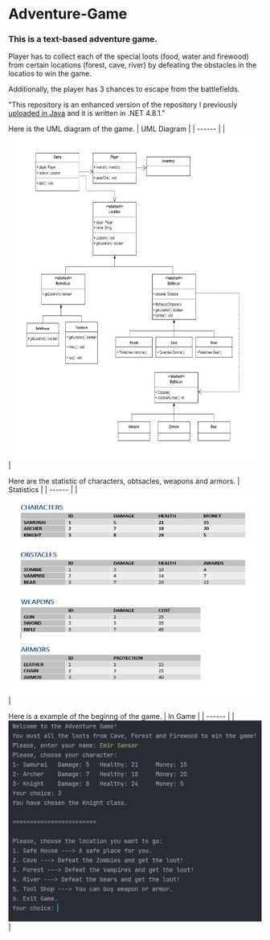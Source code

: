 # Adventure-Game
<h3> This is a text-based adventure game. </h3> 
<p>Player has to collect each of the special loots (food, water and firewood) from certain locations (forest, cave, river) by defeating the obstacles in the locatios to win the game. </p>
<p>Additionally, the player has 3 chances to escape from the battlefields.</p>

<p>"This repository is an enhanced version of the repository I previously <a href="https://github.com/emirsansar/Adventure-Game-java-">uploaded in Java</a> and it is written in .NET 4.8.1."</p>

Here is the UML diagram of the game.
| UML Diagram |
| ------ |
|<img src="https://github.com/emirsansar/images/blob/main/advGame/UML.png" width="850" height="650"/>|

Here are the statistic of characters, obtsacles, weapons and armors.
| Statistics |
| ------ |
|<img src="https://github.com/emirsansar/images/blob/main/advGame/stats.png" width="600" height="400"/>|

Here is a example of the beginng of the game.
| In Game |
| ------ |
|<img src="https://github.com/emirsansar/images/blob/main/advGame/ingame.png" width="600" height="400"/>|
